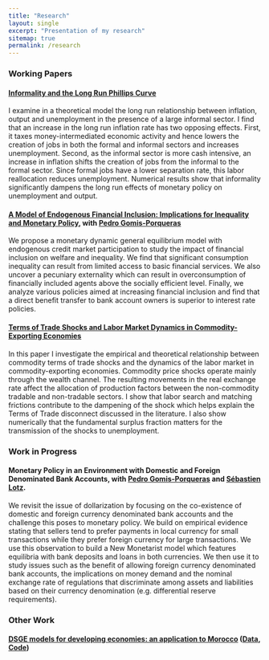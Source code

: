 ```yaml
---
title: "Research"
layout: single
excerpt: "Presentation of my research"
sitemap: true
permalink: /research
---
```


### Working Papers

#### [Informality and the Long Run Phillips Curve](https://ideas.repec.org/p/zur/econwp/248.html) 

I examine in a theoretical model the long run relationship between inflation, output and unemployment in the presence of a large informal sector. I find that an increase in the long run inflation rate has two opposing effects. First, it taxes money-intermediated economic activity and hence lowers the creation of jobs in both the formal and informal sectors and increases unemployment. Second, as the informal sector is more cash intensive, an increase in inflation shifts the creation of jobs from the informal to the formal sector. Since formal jobs have a lower separation rate, this labor reallocation reduces unemployment. Numerical results show that informality significantly dampens the long run effects of monetary policy on unemployment and output.

#### [A Model of Endogenous Financial Inclusion: Implications for Inequality and Monetary Policy](https://ideas.repec.org/p/zur/econwp/310.html), with [Pedro Gomis-Porqueras](https://sites.google.com/site/pedrogomisporqueras/)

We propose a monetary dynamic general equilibrium model with endogenous credit market participation to study the impact of financial inclusion on welfare and inequality. We find that significant consumption inequality can result from limited access to basic financial services. We also uncover a pecuniary externality which can result in overconsumption of financially included agents above the socially efficient level. Finally, we analyze various policies aimed at increasing financial inclusion and find that a direct benefit transfer to bank account owners is superior to interest rate policies.

#### [Terms of Trade Shocks and Labor Market Dynamics in Commodity-Exporting Economies](https://www.dropbox.com/s/6ljpah0isx7gn2a/comm_tot_lmdynamics_paper.pdf?raw=1)

In this paper I investigate the empirical and theoretical relationship between commodity terms of trade shocks and the dynamics of the labor market in commodity-exporting economies. Commodity price shocks operate mainly through the wealth channel. The resulting movements in the real exchange rate affect the allocation of production factors between the non-commodity tradable and non-tradable sectors. I show that labor search and matching frictions contribute to the dampening of the shock which helps explain the Terms of Trade disconnect discussed in the literature. I also show numerically that the fundamental surplus fraction matters for the transmission of the shocks to unemployment.

### Work in Progress

#### Monetary Policy in an Environment with Domestic and Foreign Denominated Bank Accounts, with [Pedro Gomis-Porqueras](https://sites.google.com/site/pedrogomisporqueras/) and [Sébastien Lotz](http://lemma.u-paris2.fr/fr/node/35).

We revisit the issue of dollarization by focusing on the co-existence of domestic and foreign currency denominated bank accounts and the challenge this poses to monetary policy. We build on empirical evidence stating that sellers tend to prefer payments in local currency for small transactions while they prefer foreign currency for large transactions. We use this observation to build a New Monetarist model which features equilibria with bank deposits and loans in both currencies. We then use it to study issues such as the benefit of allowing foreign currency denominated bank accounts, the implications on money demand and the nominal exchange rate of regulations that discriminate among assets and liabilities based on their currency denomination (e.g. differential reserve requirements).

### Other Work

#### [DSGE models for developing economies: an application to Morocco](https://ideas.repec.org/p/pra/mprapa/63404.html) ([Data](https://www.dropbox.com/s/vcvmrj2pm7usi0x/NK_SOE_Data.xlsx?raw=1), [Code](https://www.dropbox.com/s/7tga95wuabfynqx/nk_soe_inf_code.zip?raw=1))

